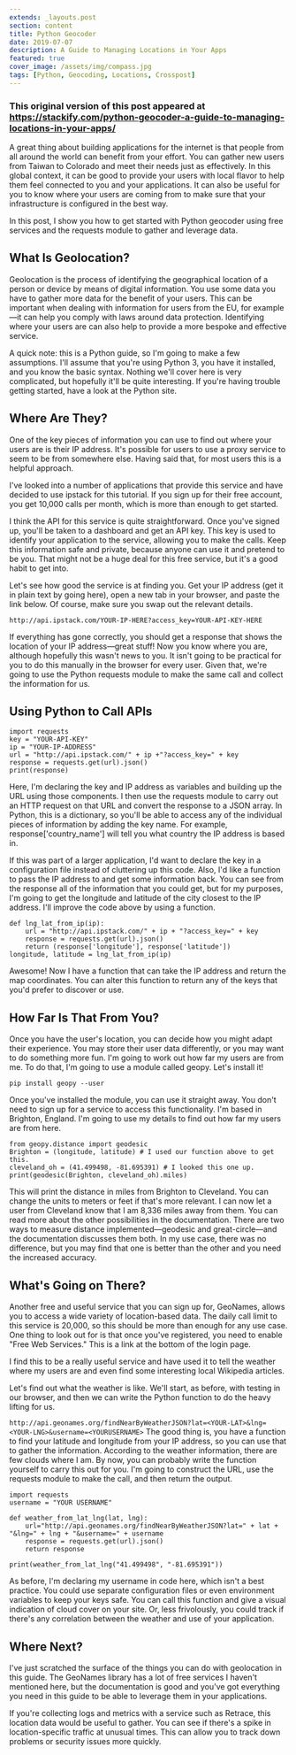 ```yaml
---
extends: _layouts.post
section: content
title: Python Geocoder
date: 2019-07-07
description: A Guide to Managing Locations in Your Apps
featured: true
cover_image: /assets/img/compass.jpg
tags: [Python, Geocoding, Locations, Crosspost]
---
```


### This original version of this post appeared at https://stackify.com/python-geocoder-a-guide-to-managing-locations-in-your-apps/ 

A great thing about building applications for the internet is that people from all around the world can benefit from your effort. You can gather new users from Taiwan to Colorado and meet their needs just as effectively. In this global context, it can be good to provide your users with local flavor to help them feel connected to you and your applications. It can also be useful for you to know where your users are coming from to make sure that your infrastructure is configured in the best way.

In this post, I show you how to get started with Python geocoder using free services and the requests module to gather and leverage data.

## What Is Geolocation?
Geolocation is the process of identifying the geographical location of a person or device by means of digital information. You use some data you have to gather more data for the benefit of your users. This can be important when dealing with information for users from the EU, for example—it can help you comply with laws around data protection. Identifying where your users are can also help to provide a more bespoke and effective service.

A quick note: this is a Python guide, so I'm going to make a few assumptions. I'll assume that you're using Python 3, you have it installed, and you know the basic syntax. Nothing we'll cover here is very complicated, but hopefully it'll be quite interesting. If you're having trouble getting started, have a look at the Python site.


## Where Are They?

One of the key pieces of information you can use to find out where your users are is their IP address. It's possible for users to use a proxy service to seem to be from somewhere else. Having said that, for most users this is a helpful approach.

I've looked into a number of applications that provide this service and have decided to use ipstack for this tutorial. If you sign up for their free account, you get 10,000 calls per month, which is more than enough to get started.

I think the API for this service is quite straightforward. Once you've signed up, you'll be taken to a dashboard and get an API key. This key is used to identify your application to the service, allowing you to make the calls. Keep this information safe and private, because anyone can use it and pretend to be you. That might not be a huge deal for this free service, but it's a good habit to get into.

Let's see how good the service is at finding you. Get your IP address (get it in plain text by going here), open a new tab in your browser, and paste the link below. Of course, make sure you swap out the relevant details.

`http://api.ipstack.com/YOUR-IP-HERE?access_key=YOUR-API-KEY-HERE`

If everything has gone correctly, you should get a response that shows the location of your IP address—great stuff! Now you know where you are, although hopefully this wasn't news to you. It isn't going to be practical for you to do this manually in the browser for every user. Given that, we're going to use the Python requests module to make the same call and collect the information for us.

## Using Python to Call APIs
```
import requests
key = "YOUR-API-KEY"
ip = "YOUR-IP-ADDRESS"
url = "http://api.ipstack.com/" + ip +"?access_key=" + key
response = requests.get(url).json()
print(response)
```

Here, I'm declaring the key and IP address as variables and building up the URL using those components. I then use the requests module to carry out an HTTP request on that URL and convert the response to a JSON array. In Python, this is a dictionary, so you'll be able to access any of the individual pieces of information by adding the key name. For example, response['country_name'] will tell you what country the IP address is based in.

If this was part of a larger application, I'd want to declare the key in a configuration file instead of cluttering up this code. Also, I'd like a function to pass the IP address to and get some information back. You can see from the response all of the information that you could get, but for my purposes, I'm going to get the longitude and latitude of the city closest to the IP address. I'll improve the code above by using a function.
```
def lng_lat_from_ip(ip): 
    url = "http://api.ipstack.com/" + ip + "?access_key=" + key 
    response = requests.get(url).json() 
    return (response['longitude'], response['latitude']) 
longitude, latitude = lng_lat_from_ip(ip)
```
Awesome! Now I have a function that can take the IP address and return the map coordinates. You can alter this function to return any of the keys that you'd prefer to discover or use.

## How Far Is That From You?
Once you have the user's location, you can decide how you might adapt their experience. You may store their user data differently, or you may want to do something more fun.
I'm going to work out how far my users are from me. To do that, I'm going to use a module called geopy. Let's install it!

`pip install geopy --user`

Once you've installed the module, you can use it straight away. You don't need to sign up for a service to access this functionality. I'm based in Brighton, England. I'm going to use my details to find out how far my users are from here.
```
from geopy.distance import geodesic
Brighton = (longitude, latitude) # I used our function above to get this.
cleveland_oh = (41.499498, -81.695391) # I looked this one up.
print(geodesic(Brighton, cleveland_oh).miles)
```
This will print the distance in miles from Brighton to Cleveland. You can change the units to meters or feet if that's more relevant. I can now let a user from Cleveland know that I am 8,336 miles away from them. You can read more about the other possibilities in the documentation. There are two ways to measure distance implemented—geodesic and great-circle—and the documentation discusses them both. In my use case, there was no difference, but you may find that one is better than the other and you need the increased accuracy.

## What's Going on There?
Another free and useful service that you can sign up for, GeoNames, allows you to access a wide variety of location-based data. The daily call limit to this service is 20,000, so this should be more than enough for any use case. One thing to look out for is that once you've registered, you need to enable "Free Web Services." This is a link at the bottom of the login page.

I find this to be a really useful service and have used it to tell the weather where my users are and even find some interesting local Wikipedia articles.

Let's find out what the weather is like. We'll start, as before, with testing in our browser, and then we can write the Python function to do the heavy lifting for us.

`http://api.geonames.org/findNearByWeatherJSON?lat=<YOUR-LAT>&lng=<YOUR-LNG>&username=<YOURUSERNAME>`
The good thing is, you have a function to find your latitude and longitude from your IP address, so you can use that to gather the information. According to the weather information, there are few clouds where I am.
By now, you can probably write the function yourself to carry this out for you. I'm going to construct the URL, use the requests module to make the call, and then return the output.
```
import requests
username = "YOUR USERNAME"

def weather_from_lat_lng(lat, lng):
    url="http://api.geonames.org/findNearByWeatherJSON?lat=" + lat + "&lng=" + lng + "&username=" + username
    response = requests.get(url).json()
    return response

print(weather_from_lat_lng("41.499498", "-81.695391"))
```
As before, I'm declaring my username in code here, which isn't a best practice. You could use separate configuration files or even environment variables to keep your keys safe. You can call this function and give a visual indication of cloud cover on your site. Or, less frivolously, you could track if there's any correlation between the weather and use of your application.
## Where Next?
I've just scratched the surface of the things you can do with geolocation in this guide. The GeoNames library has a lot of free services I haven't mentioned here, but the documentation is good and you've got everything you need in this guide to be able to leverage them in your applications.

If you're collecting logs and metrics with a service such as Retrace, this location data would be useful to gather. You can see if there's a spike in location-specific traffic at unusual times. This can allow you to track down problems or security issues more quickly.
